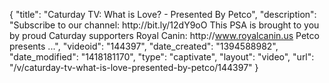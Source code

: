 {
    "title": "Caturday TV: What is Love? - Presented By Petco",
    "description": "Subscribe to our channel: http:\/\/bit.ly\/12dY9oO This PSA is brought to you by proud Caturday supporters Royal Canin: http:\/\/www.royalcanin.us Petco presents ...",
    "videoid": "144397",
    "date_created": "1394588982",
    "date_modified": "1418181170",
    "type": "captivate",
    "layout": "video",
    "url": "\/v\/caturday-tv-what-is-love-presented-by-petco\/144397"
}